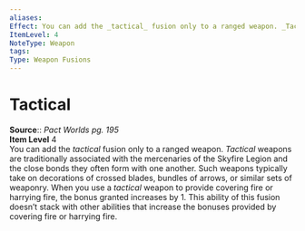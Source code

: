 ```yaml
---
aliases: 
Effect: You can add the _tactical_ fusion only to a ranged weapon. _Tactical_ weapons are traditionally associated with the mercenaries of the Skyfire Legion and the close bonds they often form with one another. Such weapons typically take on decorations of crossed blades, bundles of arrows, or similar sets of weaponry. When you use a _tactical_ weapon to provide covering fire or harrying fire, the bonus granted increases by 1. This ability of this fusion doesn’t stack with other abilities that increase the bonuses provided by covering fire or harrying fire.
ItemLevel: 4
NoteType: Weapon
tags: 
Type: Weapon Fusions
---
```


# Tactical

**Source**:: _Pact Worlds pg. 195_  
**Item Level** 4  
You can add the _tactical_ fusion only to a ranged weapon. _Tactical_ weapons are traditionally associated with the mercenaries of the Skyfire Legion and the close bonds they often form with one another. Such weapons typically take on decorations of crossed blades, bundles of arrows, or similar sets of weaponry. When you use a _tactical_ weapon to provide covering fire or harrying fire, the bonus granted increases by 1. This ability of this fusion doesn’t stack with other abilities that increase the bonuses provided by covering fire or harrying fire.
